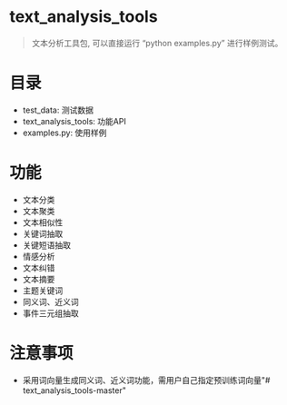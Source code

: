 # text_analysis_tools
> 文本分析工具包, 可以直接运行 “python examples.py” 进行样例测试。

# 目录
- test_data: 测试数据
- text_analysis_tools: 功能API
- examples.py: 使用样例


# 功能
- 文本分类
- 文本聚类
- 文本相似性
- 关键词抽取
- 关键短语抽取
- 情感分析
- 文本纠错
- 文本摘要
- 主题关键词
- 同义词、近义词
- 事件三元组抽取

# 注意事项
- 采用词向量生成同义词、近义词功能，需用户自己指定预训练词向量"# text_analysis_tools-master" 
